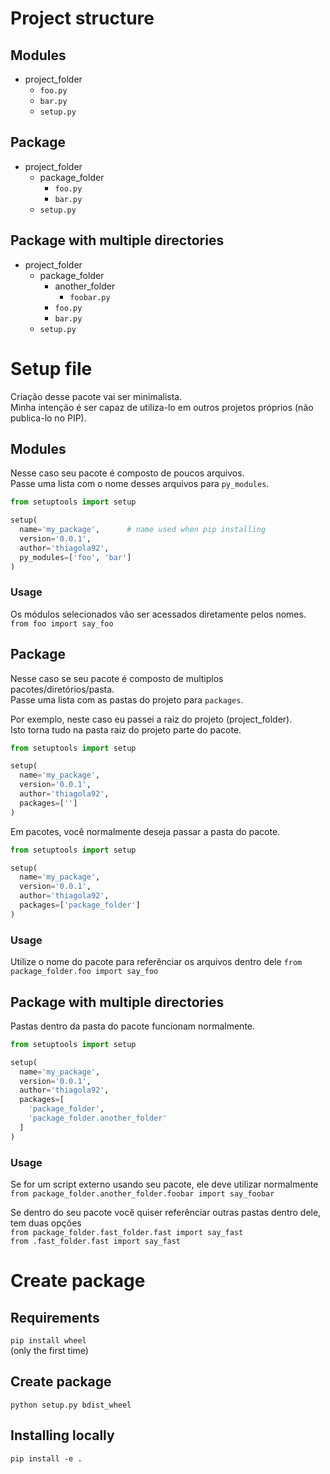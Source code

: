 # Project structure

## Modules
* project_folder
  * `foo.py`
  * `bar.py`
  * `setup.py`

## Package
* project_folder
  * package_folder
    * `foo.py`
    * `bar.py`
  * `setup.py`

## Package with multiple directories
* project_folder
  * package_folder
    * another_folder
      * `foobar.py`
    * `foo.py`
    * `bar.py`
  * `setup.py`

# Setup file
Criação desse pacote vai ser minimalista.  
Minha intenção é ser capaz de utiliza-lo em outros projetos próprios (não publica-lo no PIP).  

## Modules
Nesse caso seu pacote é composto de poucos arquivos.  
Passe uma lista com o nome desses arquivos para `py_modules`.  

```python
from setuptools import setup

setup(
  name='my_package',      # name used when pip installing
  version='0.0.1',
  author='thiagola92',
  py_modules=['foo', 'bar']
)
```

### Usage
Os módulos selecionados vão ser acessados diretamente pelos nomes.  
`from foo import say_foo`  

## Package
Nesse caso se seu pacote é composto de multiplos pacotes/diretórios/pasta.  
Passe uma lista com as pastas do projeto para `packages`.  

Por exemplo, neste caso eu passei a raiz do projeto (project_folder).  
Isto torna tudo na pasta raiz do projeto parte do pacote.  
```python
from setuptools import setup

setup(
  name='my_package',
  version='0.0.1',
  author='thiagola92',
  packages=['']
)
```

Em pacotes, você normalmente deseja passar a pasta do pacote.  
```python
from setuptools import setup

setup(
  name='my_package',
  version='0.0.1',
  author='thiagola92',
  packages=['package_folder']
)
```

### Usage
Utilize o nome do pacote para referênciar os arquivos dentro dele
`from package_folder.foo import say_foo`  

## Package with multiple directories
Pastas dentro da pasta do pacote funcionam normalmente.  
```python
from setuptools import setup

setup(
  name='my_package',
  version='0.0.1',
  author='thiagola92',
  packages=[
    'package_folder',
    'package_folder.another_folder'
  ]
)
```

### Usage
Se for um script externo usando seu pacote, ele deve utilizar normalmente  
`from package_folder.another_folder.foobar import say_foobar`  

Se dentro do seu pacote você quiser referênciar outras pastas dentro dele, tem duas opções  
`from package_folder.fast_folder.fast import say_fast`  
`from .fast_folder.fast import say_fast`  

# Create package

## Requirements
`pip install wheel`  
(only the first time)  

## Create package
`python setup.py bdist_wheel`  

## Installing locally
`pip install -e .`  
